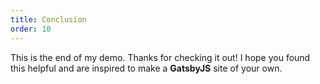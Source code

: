 ```yaml
---
title: Conclusion
order: 10
---
```


This is the end of my demo. Thanks for checking it out! I hope you found this helpful and are inspired to make a **GatsbyJS** site of your own.
